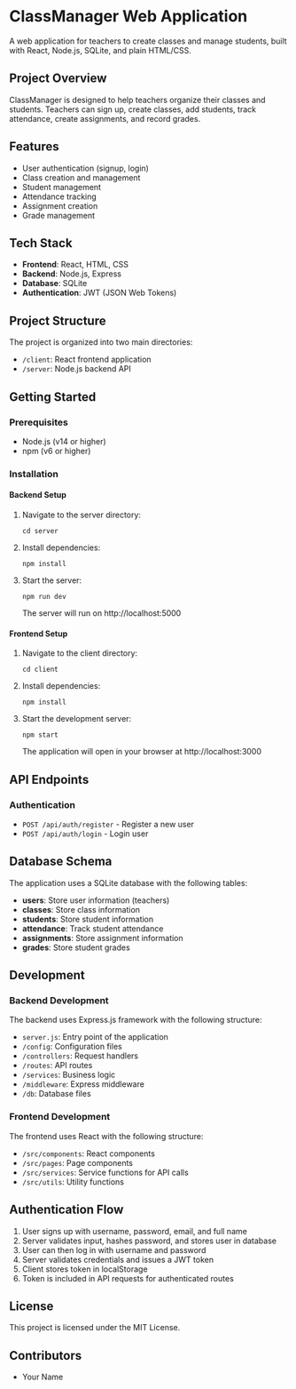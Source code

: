 # ClassManager Web Application

A web application for teachers to create classes and manage students, built with React, Node.js, SQLite, and plain HTML/CSS.

## Project Overview

ClassManager is designed to help teachers organize their classes and students. Teachers can sign up, create classes, add students, track attendance, create assignments, and record grades.

## Features

- User authentication (signup, login)
- Class creation and management
- Student management
- Attendance tracking
- Assignment creation
- Grade management

## Tech Stack

- **Frontend**: React, HTML, CSS
- **Backend**: Node.js, Express
- **Database**: SQLite
- **Authentication**: JWT (JSON Web Tokens)

## Project Structure

The project is organized into two main directories:

- `/client`: React frontend application
- `/server`: Node.js backend API

## Getting Started

### Prerequisites

- Node.js (v14 or higher)
- npm (v6 or higher)

### Installation

#### Backend Setup

1. Navigate to the server directory:
   ```
   cd server
   ```

2. Install dependencies:
   ```
   npm install
   ```

3. Start the server:
   ```
   npm run dev
   ```
   
   The server will run on http://localhost:5000

#### Frontend Setup

1. Navigate to the client directory:
   ```
   cd client
   ```

2. Install dependencies:
   ```
   npm install
   ```

3. Start the development server:
   ```
   npm start
   ```

   The application will open in your browser at http://localhost:3000

## API Endpoints

### Authentication

- `POST /api/auth/register` - Register a new user
- `POST /api/auth/login` - Login user

## Database Schema

The application uses a SQLite database with the following tables:

- **users**: Store user information (teachers)
- **classes**: Store class information
- **students**: Store student information
- **attendance**: Track student attendance
- **assignments**: Store assignment information
- **grades**: Store student grades

## Development

### Backend Development

The backend uses Express.js framework with the following structure:

- `server.js`: Entry point of the application
- `/config`: Configuration files
- `/controllers`: Request handlers
- `/routes`: API routes
- `/services`: Business logic
- `/middleware`: Express middleware
- `/db`: Database files

### Frontend Development

The frontend uses React with the following structure:

- `/src/components`: React components
- `/src/pages`: Page components
- `/src/services`: Service functions for API calls
- `/src/utils`: Utility functions

## Authentication Flow

1. User signs up with username, password, email, and full name
2. Server validates input, hashes password, and stores user in database
3. User can then log in with username and password
4. Server validates credentials and issues a JWT token
5. Client stores token in localStorage
6. Token is included in API requests for authenticated routes

## License

This project is licensed under the MIT License.

## Contributors

- Your Name